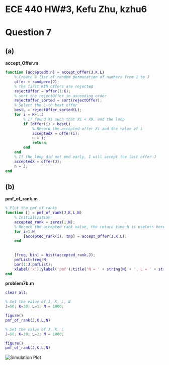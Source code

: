 # ECE 440 HW#3, Kefu Zhu, kzhu6

# Question 7

## (a)

**accept_Offer.m**

```matlab
function [acceptedX,n] = accept_Offer(J,K,L)
    % Create a list of random permutation of numbers from 1 to J
    offer = randperm(J);
    % The first Kth offers are rejected
    rejectOffer = offer(1:K);
    % sort the rejectOffer in ascending order
    rejectOffer_sorted = sort(rejectOffer);
    % Select the L-th best offer
    bestL = rejectOffer_sorted(L);
    for i = K+1:J
        % If found Xi such that Xi < X0, end the loop
        if (offer(i) < bestL)
            % Record the accepted offer Xi and the value of i
            acceptedX = offer(i);
            n = i;
            return;
        end
    end
    % If the loop did not end early, I will accept the last offer J
    acceptedX = offer(J);
    n = J;
end
```

## (b)

**pmf_of_rank.m**

```matlab
% Plot the pmf of ranks
function [] = pmf_of_rank(J,K,L,N)
    % Initialization
    accepted_rank = zeros(1,N);
    % Record the accepted rank value, the return time N is useless here
    for i=1:N
        [accepted_rank(i), tmp] = accept_Offer(J,K,L);
    end
    
    
    [freq, bin] = hist(accepted_rank,J);
    pmfList=freq/N;
    bar(1:J,pmfList);
    xlabel('x');ylabel('pmf');title('N = ' + string(N) + ', L = ' + string(L)); ylim([0,0.5]);
end
```

**problem7b.m**

```matlab
clear all;

% Set the value of J, K, L, N
J=50; K=30; L=1; N = 1000;

figure()
pmf_of_rank(J,K,L,N)

% Set the value of J, K, L
J=50; K=30; L=2; N = 1000;

figure()
pmf_of_rank(J,K,L,N)
```



![Simulation Plot](https://github.com/datamasterkfz/University-of-Rochester/raw/master/ECE440/Homework/HW2/Question1_pmf.png)